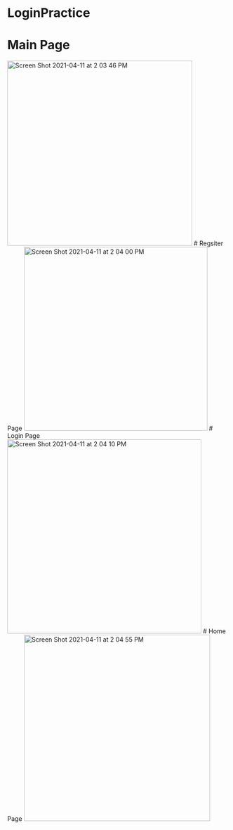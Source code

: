 # LoginPractice

# Main Page
<img width="421" alt="Screen Shot 2021-04-11 at 2 03 46 PM" src="https://user-images.githubusercontent.com/42729082/114317695-f50ad380-9ace-11eb-9af3-7978050d6303.png">
# Regsiter Page
<img width="418" alt="Screen Shot 2021-04-11 at 2 04 00 PM" src="https://user-images.githubusercontent.com/42729082/114317699-f76d2d80-9ace-11eb-94f8-edafb02df2b8.png">
# Login Page
<img width="442" alt="Screen Shot 2021-04-11 at 2 04 10 PM" src="https://user-images.githubusercontent.com/42729082/114317700-f936f100-9ace-11eb-8390-25fdd037ac3d.png">
# Home Page
<img width="424" alt="Screen Shot 2021-04-11 at 2 04 55 PM" src="https://user-images.githubusercontent.com/42729082/114317703-fa681e00-9ace-11eb-97e4-412a36d5b34d.png">
